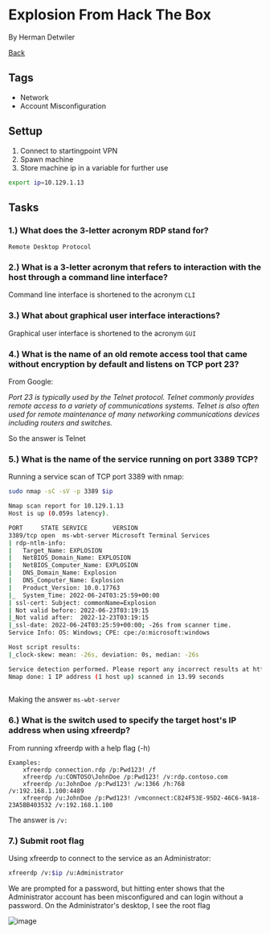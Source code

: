 # Explosion From Hack The Box

By Herman Detwiler

[Back](/Hack-The-Box#hack-the-box-write-ups)
## Tags

- Network
- Account Misconfiguration

## Settup


1. Connect to startingpoint VPN
2. Spawn machine
3. Store machine ip in a variable for further use

```bash
export ip=10.129.1.13
```

## Tasks

### 1.)  What does the 3-letter acronym RDP stand for? 

`Remote Desktop Protocol`

### 2.)  What is a 3-letter acronym that refers to interaction with the host through a command line interface? 

Command line interface is shortened to the acronym `CLI`

### 3.)  What about graphical user interface interactions? 

Graphical user interface is shortened to the acronym `GUI`

### 4.)  What is the name of an old remote access tool that came without encryption by default and listens on TCP port 23? 

From Google:

*Port 23 is typically used by the Telnet protocol. Telnet commonly provides remote access to a variety of communications systems. Telnet is also often used for remote maintenance of many networking communications devices including routers and switches.*

So the answer is Telnet

### 5.)  What is the name of the service running on port 3389 TCP? 

Running a service scan of TCP port 3389 with nmap:

```bash
sudo nmap -sC -sV -p 3389 $ip
```
```bash
Nmap scan report for 10.129.1.13
Host is up (0.059s latency).

PORT     STATE SERVICE       VERSION
3389/tcp open  ms-wbt-server Microsoft Terminal Services
| rdp-ntlm-info: 
|   Target_Name: EXPLOSION
|   NetBIOS_Domain_Name: EXPLOSION
|   NetBIOS_Computer_Name: EXPLOSION
|   DNS_Domain_Name: Explosion
|   DNS_Computer_Name: Explosion
|   Product_Version: 10.0.17763
|_  System_Time: 2022-06-24T03:25:59+00:00
| ssl-cert: Subject: commonName=Explosion
| Not valid before: 2022-06-23T03:19:15
|_Not valid after:  2022-12-23T03:19:15
|_ssl-date: 2022-06-24T03:25:59+00:00; -26s from scanner time.
Service Info: OS: Windows; CPE: cpe:/o:microsoft:windows

Host script results:
|_clock-skew: mean: -26s, deviation: 0s, median: -26s

Service detection performed. Please report any incorrect results at https://nmap.org/submit/ .
Nmap done: 1 IP address (1 host up) scanned in 13.99 seconds
                                                                    
```
Making the answer `ms-wbt-server`

### 6.)  What is the switch used to specify the target host's IP address when using xfreerdp? 


From running xfreerdp with a help flag (-h)

```
Examples:
    xfreerdp connection.rdp /p:Pwd123! /f
    xfreerdp /u:CONTOSO\JohnDoe /p:Pwd123! /v:rdp.contoso.com
    xfreerdp /u:JohnDoe /p:Pwd123! /w:1366 /h:768 /v:192.168.1.100:4489
    xfreerdp /u:JohnDoe /p:Pwd123! /vmconnect:C824F53E-95D2-46C6-9A18-23A5BB403532 /v:192.168.1.100

```
The answer is `/v:`

### 7.)  Submit root flag 

Using xfreerdp to connect to the service as an Administrator:

```bash
xfreerdp /v:$ip /u:Administrator
```

We are prompted for a password, but hitting enter shows that the Administrator account has been misconfigured and can login without a password. On the Administrator's desktop, I see the root flag

![image](https://user-images.githubusercontent.com/83407557/175458734-c012d768-f4d4-480b-962c-bb8b8f4d8b7a.png)

